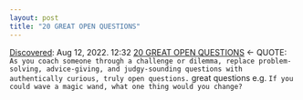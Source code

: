 ```yaml
---
layout: post
title: "20 GREAT OPEN QUESTIONS"
---
```

[Discovered](http://rolandtanglao.com/2020/07/29/p1-blogthis-checkvist-list-links-to-blog/): Aug 12, 2022. 12:32   [20 GREAT OPEN QUESTIONS](https://wherewithall.com/resources/20-Great-Open-Questions.pdf) <- QUOTE: `As you coach someone through a challenge or dilemma, replace problem-solving, advice-giving, and judgy-sounding questions with authentically curious, truly open questions.` great questions e.g. `If you could wave a magic wand, what one thing
would you change?`

